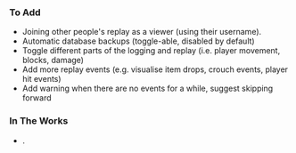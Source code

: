 ### To Add

- Joining other people's replay as a viewer (using their username).
- Automatic database backups (toggle-able, disabled by default)
- Toggle different parts of the logging and replay (i.e. player movement, blocks, damage)
- Add more replay events (e.g. visualise item drops, crouch events, player hit events)
- Add warning when there are no events for a while, suggest skipping forward

### In The Works

- .